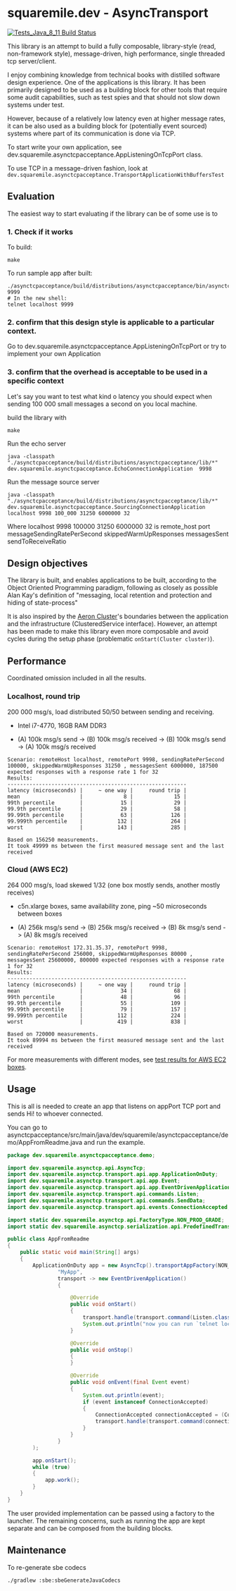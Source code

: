 # squaremile.dev - AsyncTransport

[![Tests_Java_8_11 Build Status](https://github.com/squaremiledev/asynctransport/workflows/Tests_Java_8_11/badge.svg)](https://github.com/squaremiledev/asynctransport/actions?query=workflow%3ATests_Java_8_11)

This library is an attempt to build a fully composable, library-style (read, non-framework style),
message-driven, high performance, single threaded tcp server/client.

I enjoy combining knowledge from technical books with distilled software design experience. One of the applications is this library. 
It has been primarily designed to be used as a building block for other tools that require some audit
capabilities, such as test spies and that should not slow down systems under test.

However, because of a relatively low latency even at higher message rates, it can be also used as a building block for
(potentially event sourced) systems where part of its communication is done via TCP.

To start write your own application, see dev.squaremile.asynctcpacceptance.AppListeningOnTcpPort class.

To use TCP in a message-driven fashion, look at `dev.squaremile.asynctcpacceptance.TransportApplicationWithBuffersTest`

## Evaluation

The easiest way to start evaluating if the library can be of some use is to

### 1. Check if it works

To build:

`make`

To run sample app after built:

```
./asynctcpacceptance/build/distributions/asynctcpacceptance/bin/asynctcpacceptance 9999
# In the new shell:
telnet localhost 9999
```


### 2. confirm that this design style is applicable to a particular context.

Go to dev.squaremile.asynctcpacceptance.AppListeningOnTcpPort or try to implement your own Application

### 3. confirm that the overhead is acceptable to be used in a specific context

Let's say you want to test what kind o latency you should expect when sending 100 000 small messages a second on you local machine.

build the library with

`make`

Run the echo server

`java -classpath "./asynctcpacceptance/build/distributions/asynctcpacceptance/lib/*" dev.squaremile.asynctcpacceptance.EchoConnectionApplication  9998`

Run the message source server

`java -classpath "./asynctcpacceptance/build/distributions/asynctcpacceptance/lib/*" dev.squaremile.asynctcpacceptance.SourcingConnectionApplication localhost 9998 100_000 31250 6000000 32`

Where localhost 9998 100000 31250 6000000 32 is remote_host port messageSendingRatePerSecond skippedWarmUpResponses messagesSent sendToReceiveRatio

## Design objectives

The library is built, and enables applications to be built, according to the Object Oriented Programming paradigm,
following as closely as possible Alan Kay's definition of "messaging, local retention and protection and hiding of state-process"

It is also inspired by the [Aeron Cluster](https://github.com/real-logic/aeron/tree/master/aeron-cluster)'s boundaries
between the application and the infrastructure (ClusteredService interface).
However, an attempt has been made to make this library even more composable
and avoid cycles during the setup phase (problematic `onStart(Cluster cluster)`).

## Performance

Coordinated omission included in all the results.

### Localhost, round trip

200 000 msg/s, load distributed 50/50 between sending and receiving.

- Intel i7-4770, 16GB RAM DDR3

- (A) 100k msg/s send -> (B) 100k msg/s received -> (B) 100k msg/s send -> (A) 100k msg/s received

```
Scenario: remoteHost localhost, remotePort 9998, sendingRatePerSecond 100000, skippedWarmUpResponses 31250 , messagesSent 6000000, 187500 expected responses with a response rate 1 for 32
Results:
---------------------------------------------------------
latency (microseconds) |     ~ one way |     round trip |
mean                   |             8 |             15 |
99th percentile        |            15 |             29 |
99.9th percentile      |            29 |             58 |
99.99th percentile     |            63 |            126 |
99.999th percentile    |           132 |            264 |
worst                  |           143 |            285 |

Based on 156250 measurements.
It took 49999 ms between the first measured message sent and the last received
```

### Cloud (AWS EC2)

264 000 msg/s, load skewed 1/32 (one box mostly sends, another mostly receives)

- c5n.xlarge boxes, same availability zone, ping ~50 microseconds between boxes

- (A) 256k msg/s send -> (B) 256k msg/s received -> (B) 8k msg/s send -> (A) 8k msg/s received

```
Scenario: remoteHost 172.31.35.37, remotePort 9998, sendingRatePerSecond 256000, skippedWarmUpResponses 80000 , messagesSent 25600000, 800000 expected responses with a response rate 1 for 32
Results:
---------------------------------------------------------
latency (microseconds) |     ~ one way |     round trip |
mean                   |            34 |             68 |
99th percentile        |            48 |             96 |
99.9th percentile      |            55 |            109 |
99.99th percentile     |            79 |            157 |
99.999th percentile    |           112 |            224 |
worst                  |           419 |            838 |

Based on 720000 measurements.
It took 89994 ms between the first measured message sent and the last received
```

For more measurements with different modes, see [test results for AWS EC2 boxes](docs/aws.md).

## Usage

This is all is needed to create an app that listens on appPort TCP port and sends Hi! to whoever connected.

You can go to asynctcpacceptance/src/main/java/dev/squaremile/asynctcpacceptance/demo/AppFromReadme.java and run the example.

```java
package dev.squaremile.asynctcpacceptance.demo;

import dev.squaremile.asynctcp.api.AsyncTcp;
import dev.squaremile.asynctcp.transport.api.app.ApplicationOnDuty;
import dev.squaremile.asynctcp.transport.api.app.Event;
import dev.squaremile.asynctcp.transport.api.app.EventDrivenApplication;
import dev.squaremile.asynctcp.transport.api.commands.Listen;
import dev.squaremile.asynctcp.transport.api.commands.SendData;
import dev.squaremile.asynctcp.transport.api.events.ConnectionAccepted;

import static dev.squaremile.asynctcp.api.FactoryType.NON_PROD_GRADE;
import static dev.squaremile.asynctcp.serialization.api.PredefinedTransportDelineation.rawStreaming;

public class AppFromReadme
{
    public static void main(String[] args)
    {
        ApplicationOnDuty app = new AsyncTcp().transportAppFactory(NON_PROD_GRADE).create(
                "MyApp",
                transport -> new EventDrivenApplication()
                {

                    @Override
                    public void onStart()
                    {
                        transport.handle(transport.command(Listen.class).set(1, 8889, rawStreaming()));
                        System.out.println("now you can run `telnet localhost 8889` in the terminal");
                    }

                    @Override
                    public void onStop()
                    {
                    }

                    @Override
                    public void onEvent(final Event event)
                    {
                        System.out.println(event);
                        if (event instanceof ConnectionAccepted)
                        {
                            ConnectionAccepted connectionAccepted = (ConnectionAccepted)event;
                            transport.handle(transport.command(connectionAccepted, SendData.class).set("Hi!".getBytes()));
                        }
                    }
                }
        );

        app.onStart();
        while (true)
        {
            app.work();
        }
    }
}
```

The user provided implementation can be passed using a factory to the launcher.
The remaining concerns, such as running the app are kept separate and can be composed from the building blocks.


## Maintenance

To re-generate sbe codecs

```
./gradlew :sbe:sbeGenerateJavaCodecs
```
